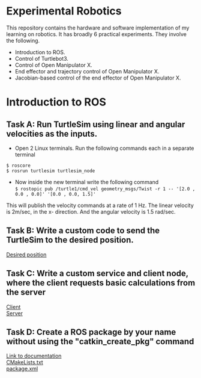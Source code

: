 # Experimental Robotics
This repository contains the hardware and software implementation of my learning on robotics. It has broadly 6 practical experiments. They involve the following.
* Introduction to ROS.
* Control of Turtlebot3.
* Control of Open Manipulator X.
* End effector and trajectory control of Open Manipulator X.
* Jacobian-based control of the end effector of Open Manipulator X.

# Introduction to ROS
## Task A: Run TurtleSim using linear and angular velocities as the inputs.
* Open 2 Linux terminals. Run the following commands each in a separate terminal   

`$ roscore ` <br>
`$ rosrun turtlesim turtlesim_node`


* Now inside the new terminal write the following command <br>
`$ rostopic pub /turtle1/cmd_vel geometry_msgs/Twist -r 1 -- '[2.0 , 0.0 , 0.0]' '[0.0 , 0.0, 1.5]' ` <br>

This will publish the velocity commands at a rate of 1 Hz. The linear velocity is 2m/sec, in the x- direction. And the angular velocity is 1.5 rad/sec.

## Task B: Write a custom code to send the TurtleSim to the desired position.
[Desired position](./Solutions/p1_B.py)

## Task C: Write a custom service and client node, where the client requests basic calculations from the server
[Client](./Solutions/p1_C_client.py) <br>
[Server](./Solutions/p1_C_server.py) <br>

## Task D: Create a ROS package by your name without using the "catkin_create_pkg" command
[Link to documentation](https://wiki.ros.org/ROS/Tutorials/Creating%20a%20Package%20by%20Hand) <br>
[CMakeLists.txt](./Solutions/p1_D_CMakeLists.txt) <br>
[package.xml](./Solutions/p1_D_package.xml) <br>




